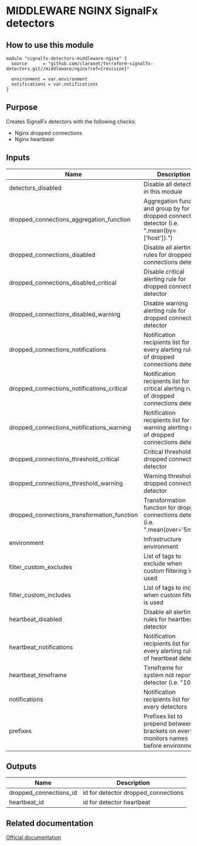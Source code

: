 # MIDDLEWARE NGINX SignalFx detectors

## How to use this module

```hcl
module "signalfx-detectors-middleware-nginx" {
  source      = "github.com/claranet/terraform-signalfx-detectors.git//middleware/nginx?ref={revision}"

  environment = var.environment
  notifications = var.notifications
}

```

## Purpose

Creates SignalFx detectors with the following checks:

- Nginx dropped connections
- Nginx heartbeat

## Inputs

| Name | Description | Type | Default | Required |
|------|-------------|------|---------|:-----:|
| detectors\_disabled | Disable all detectors in this module | `bool` | `false` | no |
| dropped\_connections\_aggregation\_function | Aggregation function and group by for dropped connections detector (i.e. ".mean(by=['host']).") | `string` | `""` | no |
| dropped\_connections\_disabled | Disable all alerting rules for dropped connections detector | `bool` | n/a | yes |
| dropped\_connections\_disabled\_critical | Disable critical alerting rule for dropped connections detector | `bool` | n/a | yes |
| dropped\_connections\_disabled\_warning | Disable warning alerting rule for dropped connections detector | `bool` | n/a | yes |
| dropped\_connections\_notifications | Notification recipients list for every alerting rules of dropped connections detector | `list` | `[]` | no |
| dropped\_connections\_notifications\_critical | Notification recipients list for critical alerting rule of dropped connections detector | `list` | `[]` | no |
| dropped\_connections\_notifications\_warning | Notification recipients list for warning alerting rule of dropped connections detector | `list` | `[]` | no |
| dropped\_connections\_threshold\_critical | Critical threshold for dropped connections detector | `number` | `1` | no |
| dropped\_connections\_threshold\_warning | Warning threshold for dropped connections detector | `number` | `0` | no |
| dropped\_connections\_transformation\_function | Transformation function for dropped connections detector (i.e. \".mean(over='5m')\")) | `string` | `"min"` | no |
| environment | Infrastructure environment | `string` | n/a | yes |
| filter\_custom\_excludes | List of tags to exclude when custom filtering is used | `list` | `[]` | no |
| filter\_custom\_includes | List of tags to include when custom filtering is used | `list` | `[]` | no |
| heartbeat\_disabled | Disable all alerting rules for heartbeat detector | `bool` | n/a | yes |
| heartbeat\_notifications | Notification recipients list for every alerting rules of heartbeat detector | `list` | `[]` | no |
| heartbeat\_timeframe | Timeframe for system not reporting detector (i.e. "10m") | `string` | `"20m"` | no |
| notifications | Notification recipients list for every detectors | `list` | n/a | yes |
| prefixes | Prefixes list to prepend between brackets on every monitors names before environment | `list` | `[]` | no |

## Outputs

| Name | Description |
|------|-------------|
| dropped\_connections\_id | id for detector dropped\_connections |
| heartbeat\_id | id for detector heartbeat |

## Related documentation

[Official documentation](https://docs.signalfx.com/en/latest/integrations/integrations-reference/integrations.nginx.html)

